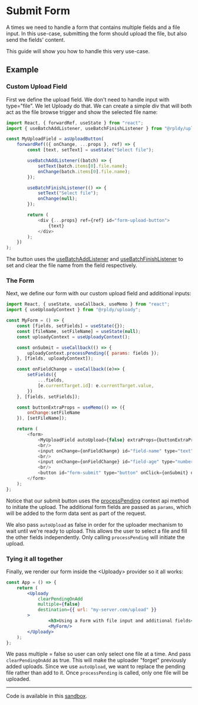 # Submit Form

A times we need to handle a form that contains multiple fields and a file input. 
In this use-case, submitting the form should upload the file, but also send the fields' content.

This guide will show you how to handle this very use-case.

## Example

### Custom Upload Field

First we define the upload field. We don't need to handle input with type="file". We let Uploady do that. 
We can create a simple div that will both act as the file browse trigger and show the selected file name:

```javascript
import React, { forwardRef, useState } from "react";
import { useBatchAddListener, useBatchFinishListener } from "@rpldy/uploady";

const MyUploadField = asUploadButton(
    forwardRef(({ onChange, ...props }, ref) => {
        const [text, setText] = useState("Select file");

        useBatchAddListener((batch) => {
            setText(batch.items[0].file.name);
            onChange(batch.items[0].file.name);
        });

        useBatchFinishListener(() => {
            setText("Select file");
            onChange(null);
        });

        return (
            <div {...props} ref={ref} id="form-upload-button">
                {text}
            </div>
        );
    })
);

```

The button uses the [useBatchAddListener](../api/hooks/useBatchAddListener) and [useBatchFinishListener](../api/hooks/useBatchFinishListener) to set and clear the file name from the field respectively.

### The Form

Next, we define our form with our custom upload field and additional inputs:

```javascript
import React, { useState, useCallback, useMemo } from "react";
import { useUploadyContext } from "@rpldy/uploady";

const MyForm = () => {
    const [fields, setFields] = useState({});
    const [fileName, setFileName] = useState(null);
    const uploadyContext = useUploadyContext();

    const onSubmit = useCallback(() => {
        uploadyContext.processPending({ params: fields });
    }, [fields, uploadyContext]);

    const onFieldChange = useCallback((e)=> {
        setFields({
            ...fields,
            [e.currentTarget.id]: e.currentTarget.value,
        })
    }, [fields, setFields]);

    const buttonExtraProps = useMemo(() => ({
        onChange:setFileName
    }), [setFileName]);

    return (
        <form>
            <MyUploadField autoUpload={false} extraProps={buttonExtraProps}/>
            <br/>
            <input onChange={onFieldChange} id="field-name" type="text" placeholder="your name"/>
            <br/>
            <input onChange={onFieldChange} id="field-age" type="number" placeholder="your age"/>
            <br/>
            <button id="form-submit" type="button" onClick={onSubmit} disabled={!fileName}>Submit Form</button>
        </form>
    );
};

```

Notice that our submit button uses the [processPending](../api/context#processpending) context api method to initiate the upload.
The additional form fields are passed as `params`, which will be added to the form data sent as part of the request.

We also pass `autoUpload` as false in order for the uploader mechanism to wait until we're ready to upload. This allows the user to select a file and fill the other fields independently.
Only calling `processPending` will initiate the upload. 

### Tying it all together

Finally, we render our form inside the &lt;Uploady&gt; provider so it all works:

```jsx
const App = () => {
    return (
        <Uploady
            clearPendingOnAdd
            multiple={false}
            destination={{ url: "my-server.com/upload" }}
        >                
                <h3>Using a Form with file input and additional fields</h3>
                <MyForm/>         
        </Uploady>
    );
};
```

We pass multiple = false so user can only select one file at a time. 
And pass `clearPendingOnAdd` as true. This will make the uploader "forget" previously added uploads. Since we use `autoUpload`, we want to replace the pending file rather than add to it.
Once `processPending` is called, only one file will be uploaded.

---

Code is available in this [sandbox](https://codesandbox.io/s/react-uploady-inside-form-ys1wx?file=/src/App.js).
